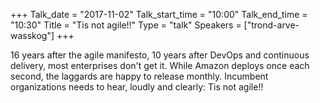 +++
Talk_date = "2017-11-02"
Talk_start_time = "10:00"
Talk_end_time = "10:30"
Title = "Tis not agile!!"
Type = "talk"
Speakers = ["trond-arve-wasskog"]
+++

16 years after the agile manifesto, 10 years after DevOps and continuous delivery, most enterprises don't get it. While Amazon deploys once each second, the laggards are happy to release monthly. Incumbent organizations needs to hear, loudly and clearly: Tis not agile!!
